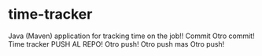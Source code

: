 # time-tracker
Java (Maven) application for tracking time on the job!!
Commit 
Otro commit!
Time tracker
PUSH AL REPO!
Otro push!
Otro push mas
Otro push!
